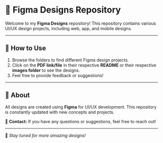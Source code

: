 # 🎨 Figma Designs Repository  

Welcome to my **Figma Designs** repository! This repository contains various UI/UX design projects, including web, app, and mobile designs.  

---

## 📌 How to Use  
1. Browse the folders to find different Figma design projects.  
2. Click on the **PDF link/file** in their respective **README** or their respective **images folder** to see the designs.  
3. Feel free to provide feedback or suggestions!  

---

## 📢 About  
All designs are created using **Figma** for UI/UX development. This repository is constantly updated with new concepts and projects.  

📧 **Contact:** If you have any questions or suggestions, feel free to reach out!  

---

🚀 _Stay tuned for more amazing designs!_  
